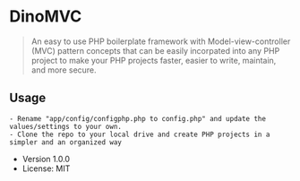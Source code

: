 # DinoMVC
> An easy to use PHP boilerplate framework with Model-view-controller (MVC) pattern concepts that can be easily incorpated into any PHP project to make your PHP projects faster, easier to write, maintain, and more secure.

## Usage
```
- Rename "app/config/configphp.php to config.php" and update the values/settings to your own.
- Clone the repo to your local drive and create PHP projects in a simpler and an organized way
```
- Version 1.0.0
- License: MIT